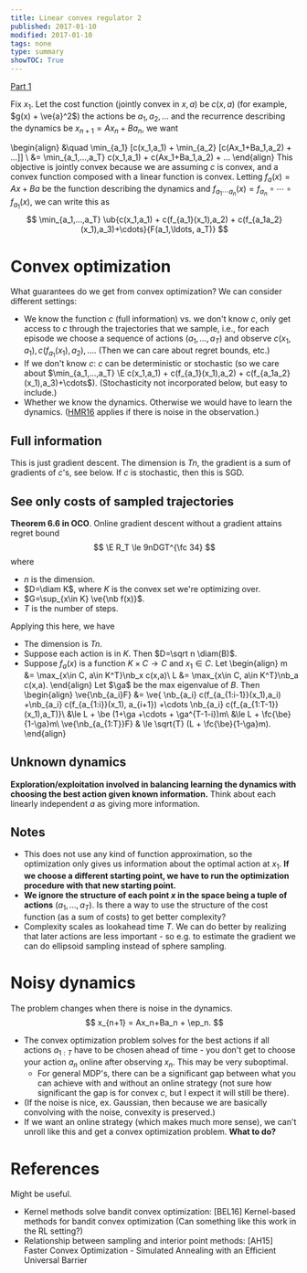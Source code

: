 ```yaml
---
title: Linear convex regulator 2
published: 2017-01-10
modified: 2017-01-10
tags: none
type: summary
showTOC: True
---
```


[Part 1](lcr.html)

Fix $x_1$. Let the cost function (jointly convex in $x,a$) be $c(x,a)$ (for example, $g(x) + \ve{a}^2$) the actions be $a_1,a_2,...$ and the recurrence describing the dynamics be $x_{n+1} =Ax_n+Ba_n$, we want

\begin{align}
&\quad
\min_{a_1} [c(x_1,a_1) + \min_{a_2} [c(Ax_1+Ba_1,a_2) + ...]] \\
&=
\min_{a_1,...,a_T} c(x_1,a_1) + c(Ax_1+Ba_1,a_2) + ...
\end{align}
This objective is jointly convex because we are assuming $c$ is convex, and a convex function composed with a linear function is convex.
Letting $f_a(x) = Ax + Ba$ be the function describing the dynamics and $f_{a_1\cdots a_n} (x) = f_{a_n}\circ \cdots \circ f_{a_1}(x)$, we can write this as
$$
\min_{a_1,...,a_T} \ub{c(x_1,a_1) + c(f_{a_1}(x_1),a_2) + c(f_{a_1a_2} (x_1),a_3)+\cdots}{F(a_1,\ldots, a_T)}
$$

# Convex optimization

What guarantees do we get from convex optimization? We can consider different settings:

* We know the function $c$ (full information) vs. we don't know $c$, only get access to $c$ through the trajectories that we sample, i.e., for each episode we choose a sequence of actions $(a_1,\ldots, a_T)$ and observe $c(x_1,a_1), c(f_{a_1}(x_1),a_2),\ldots$. (Then we can care about regret bounds, etc.)
* If we don't know $c$: $c$ can be deterministic or stochastic (so we care about $\min_{a_1,...,a_T} \E c(x_1,a_1) + c(f_{a_1}(x_1),a_2) + c(f_{a_1a_2} (x_1),a_3)+\cdots$). (Stochasticity not incorporated below, but easy to include.)
* Whether we know the dynamics. Otherwise we would have to learn the dynamics. ([HMR16](../optimization/HMR16.html) applies if there is noise in the observation.)

## Full information

This is just gradient descent. The dimension is $Tn$, the gradient is a sum of gradients of $c$'s, see below. If $c$ is stochastic, then this is SGD.

## See only costs of sampled trajectories

**Theorem 6.6 in OCO**. Online gradient descent without a gradient attains regret bound
$$
\E R_T \le 9nDGT^{\fc 34}
$$
where

* $n$ is the dimension.
* $D=\diam K$, where $K$ is the convex set we're optimizing over.
* $G=\sup_{x\in K} \ve{\nb f(x)}$.
* $T$ is the number of steps.

Applying this here, we have 

* The dimension is $Tn$.
* Suppose each action is in $K$. Then $D=\sqrt n \diam(B)$.
*   Suppose $f_a(x)$ is a function $K\times C \to C$ and $x_1\in C$. Let 
	\begin{align}
	m &= \max_{x\in C, a\in K^T}\nb_x c(x,a)\\
	L &= \max_{x\in C, a\in K^T}\nb_a c(x,a).
	\end{align}
	Let $\ga$ be the max eigenvalue of $B$. Then 
	\begin{align}
	\ve{\nb_{a_i}F} &= \ve{
	\nb_{a_i} c(f_{a_{1:i-1}}(x_1),a_i)
	+\nb_{a_i} c(f_{a_{1:i}}(x_1), a_{i+1})
	+\cdots \nb_{a_i} c(f_{a_{1:T-1}}(x_1),a_T)}\\
	&\le L + \be (1+\ga +\cdots + \ga^{T-1-i})m\\
	&\le L + \fc{\be}{1-\ga}m\\
	\ve{\nb_{a_{1:T}}F} & \le \sqrt{T} (L + \fc{\be}{1-\ga}m).
	\end{align}

## Unknown dynamics

**Exploration/exploitation involved in balancing learning the dynamics with choosing the best action given known information.** Think about each linearly independent $a$ as giving more information.

## Notes

* This does not use any kind of function approximation, so the optimization only gives us information about the optimal action at $x_1$. **If we choose a different starting point, we have to run the optimization procedure with that new starting point.**
* **We ignore the structure of each point $x$ in the space being a tuple of actions** $(a_1,\ldots, a_T)$. Is there a way to use the structure of the cost function (as a sum of costs) to get better complexity?
* Complexity scales as lookahead time $T$. We can do better by realizing that later actions are less important - so e.g. to estimate the gradient we can do ellipsoid sampling instead of sphere sampling.

# Noisy dynamics

The problem changes when there is noise in the dynamics.
$$
x_{n+1} = Ax_n+Ba_n + \ep_n.
$$

* The convex optimization problem solves for the best actions if all actions $a_{1:T}$ have to be chosen ahead of time - you don't get to choose your action $a_n$ online after observing $x_n$. This may be very suboptimal.
	* For general MDP's, there can be a significant gap between what you can achieve with and without an online strategy (not sure how significant the gap is for convex $c$, but I expect it will still be there).
* (If the noise is nice, ex. Gaussian, then because we are basically convolving with the noise, convexity is preserved.)
* If we want an online strategy (which makes much more sense), we can't unroll like this and get a convex optimization problem. **What to do?**

# References

Might be useful.

* Kernel methods solve bandit convex optimization: [BEL16] Kernel-based methods for bandit convex optimization (Can something like this work in the RL setting?)
* Relationship between sampling and interior point methods: [AH15] Faster Convex Optimization - Simulated Annealing with an Efficient Universal Barrier

